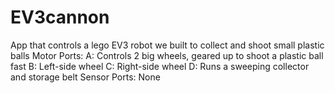# EV3cannon
App that controls a lego EV3 robot we built to collect and shoot small plastic balls
Motor Ports:
	A: Controls 2 big wheels, geared up to shoot a plastic ball fast
	B: Left-side wheel
	C: Right-side wheel
	D: Runs a sweeping collector and storage belt
Sensor Ports:
	None
